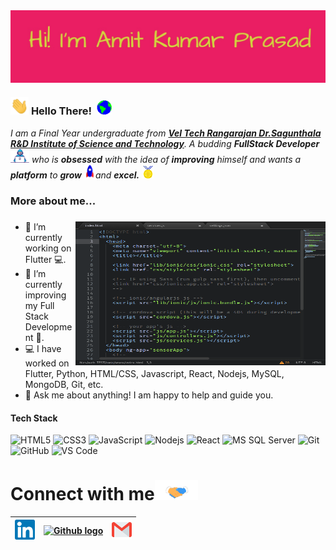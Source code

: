 <img align="center" src="https://github.com/cruze2/cruze2/blob/main/Assets/name.jpg" width="800px">

<!-- <img align="right" alt="PC GIF" src="https://github.com/cruze2/cruze2/blob/main/Assets/aboutme.gif" width="170" height="150" align="right" /> -->

### <img src="https://github.com/cruze2/cruze2/blob/main/Assets/Hi.gif" width="29px"> **Hello There!** &nbsp;<img src="https://github.com/cruze2/cruze2/blob/main/Assets/Earth.gif" width="24px">

<p>
  <em>
    I am a Final Year undergraduate from <a href="https://www.veltech.edu.in/"> <b>Vel Tech Rangarajan Dr.Sagunthala R&D Institute of Science and Technology</b></a>.  
    A budding <b>FullStack Developer</b> <img src="https://github.com/cruze2/cruze2/blob/main/Assets/Developer.gif" width="30px"> who is <b>obsessed</b> with the idea of <b>improving</b> himself and wants a <b>platform</b> to 
    <b>grow</b> <img src="https://github.com/cruze2/cruze2/blob/main/Assets/Rocket.gif" width="18px">and 
    <b>excel.</b> <img src="https://github.com/cruze2/cruze2/blob/main/Assets/Medal.gif" width="20px">
  </em>  
</p>

### **More about me...**
### <img align="right" src="https://github.com/cruze2/cruze2/blob/main/Assets/1QIe.gif" height="230" width="400">
- 🔭 I’m currently working on Flutter 💻.
- 🌱 I’m currently improving my Full Stack Development 🚀.
- 💻 I have worked on Flutter, Python, HTML/CSS, Javascript, React, Nodejs, MySQL, MongoDB, Git, etc.
- 💬 Ask me about anything! I am happy to help and guide you.





#### Tech Stack
![HTML5](https://img.shields.io/badge/-HTML5-%23E44D27?style=flat-square&logo=html5&logoColor=ffffff)
![CSS3](https://img.shields.io/badge/-CSS3-%231572B6?style=flat-square&logo=css3)
![JavaScript](https://img.shields.io/badge/-JavaScript-%23F7DF1C?style=flat-square&logo=javascript&logoColor=000000&labelColor=%23F7DF1C&color=%23FFCE5A)
![Nodejs](https://img.shields.io/badge/-Nodejs-black?style=flat-square&logo=Node.js)
![React](https://img.shields.io/badge/-React-%23282C34?style=flat-square&logo=react)
![MS SQL Server](http://img.shields.io/badge/-MS%20SQL%20Server-CC2927?style=flat-square&logo=microsoft-sql-server&logoColor=ffffff)
![Git](https://img.shields.io/badge/-Git-%23F05032?style=flat-square&logo=git&logoColor=%23ffffff)
![GitHub](https://img.shields.io/badge/-GitHub-181717?style=flat-square&logo=github)
![VS Code](http://img.shields.io/badge/-VS%20Code-007ACC?style=flat-square&logo=visual-studio-code&logoColor=ffffff)


# Connect with me<img src="https://github.com/cruze2/cruze2/blob/main/Assets/Handshake.gif" height="32px">



| [<img src="https://github.com/cruze2/cruze2/blob/main/Assets/Linkedin.svg" alt="Linkedin Logo" width="32">](https://www.linkedin.com/in/amit-kumar-prasad-855719188/) | [<img src="https://cdn.svgporn.com/logos/github-icon.svg" alt="Github logo" width="34">](https://github.com/cruze2/) | [<img src="https://github.com/cruze2/cruze2/blob/main/Assets/Gmail.svg" alt="Gmail logo" height="32">](mailto:amitcruiser3@gmail.com)
|:---:|:---:|:---:|




<!--
**Srezzx/Srezzx** is a ✨ _special_ ✨ repository because its `README.md` (this file) appears on your GitHub profile.

Here are some ideas to get you started:

- 🔭 I’m currently working on ...
- 🌱 I’m currently learning ...
- 👯 I’m looking to collaborate on ...
- 🤔 I’m looking for help with ...
- 💬 Ask me about ...
- 📫 How to reach me: ...
- 😄 Pronouns: ...
- ⚡ Fun fact: ...
-->
